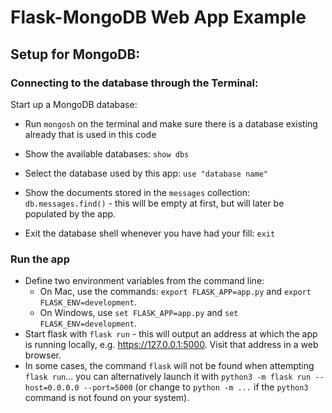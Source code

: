# Flask-MongoDB Web App Example

## Setup for MongoDB:
### Connecting to the database through the Terminal:
Start up a MongoDB database:
- Run `mongosh` on the terminal and make sure there is a database existing already that is used in this code

- Show the available databases: `show dbs`
- Select the database used by this app: `use "database name"`
- Show the documents stored in the `messages` collection: `db.messages.find()` - this will be empty at first, but will later be populated by the app.
- Exit the database shell whenever you have had your fill: `exit`

### Run the app
- Define two environment variables from the command line:
  - On Mac, use the commands: `export FLASK_APP=app.py` and `export FLASK_ENV=development`.
  - On Windows, use `set FLASK_APP=app.py` and `set FLASK_ENV=development`.
- Start flask with `flask run` - this will output an address at which the app is running locally, e.g. https://127.0.0.1:5000. Visit that address in a web browser.
- In some cases, the command `flask` will not be found when attempting `flask run`... you can alternatively launch it with `python3 -m flask run --host=0.0.0.0 --port=5000` (or change to `python -m ...` if the `python3` command is not found on your system).